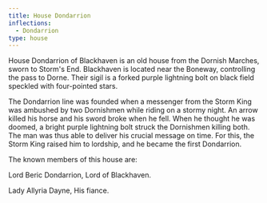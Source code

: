 ```yaml
---
title: House Dondarrion
inflections:
  - Dondarrion
type: house
---
```


House Dondarrion of Blackhaven is an old house from the Dornish Marches, sworn to Storm's End. Blackhaven is located near the Boneway, controlling the pass to Dorne. Their sigil is a forked purple lightning bolt on black field speckled with four-pointed stars.

The Dondarrion line was founded when a messenger from the Storm King was ambushed by two Dornishmen while riding on a stormy night. An arrow killed his horse and his sword broke when he fell. When he thought he was doomed, a bright purple lightning bolt struck the Dornishmen killing both. The man was thus able to deliver his crucial message on time. For this, the Storm King raised him to lordship, and he became the first Dondarrion.

The known members of this house are:

Lord Beric Dondarrion, Lord of Blackhaven.

Lady Allyria Dayne, His fiance.


